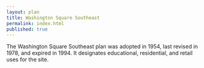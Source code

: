 ```yaml
---
layout: plan
title: Washington Square Southeast
permalink: index.html
published: true
---
```


The Washington Square Southeast plan was adopted in 1954, last revised in 1978, and expired in 1994. It designates educational, residential, and retail uses for the site.